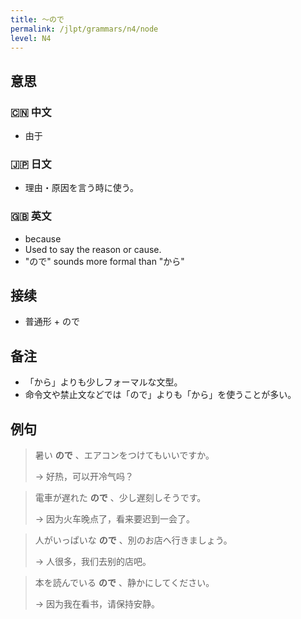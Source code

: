 ```yaml
---
title: 〜ので
permalink: /jlpt/grammars/n4/node
level: N4
---
```


## 意思

### 🇨🇳 中文

- 由于

### 🇯🇵 日文

- 理由・原因を言う時に使う。

### 🇬🇧 英文

- because
- Used to say the reason or cause.
- "ので" sounds more formal than "から"

## 接续

- 普通形 + ので

## 备注

- 「から」よりも少しフォーマルな文型。
- 命令文や禁止文などでは「ので」よりも「から」を使うことが多い。

## 例句

> 暑い **ので** 、エアコンをつけてもいいですか。
>
> → 好热，可以开冷气吗？

> 電車が遅れた **ので** 、少し遅刻しそうです。
>
> → 因为火车晚点了，看来要迟到一会了。

> 人がいっぱいな **ので** 、別のお店へ行きましょう。
>
> → 人很多，我们去别的店吧。

> 本を読んでいる **ので** 、静かにしてください。
>
> → 因为我在看书，请保持安静。

